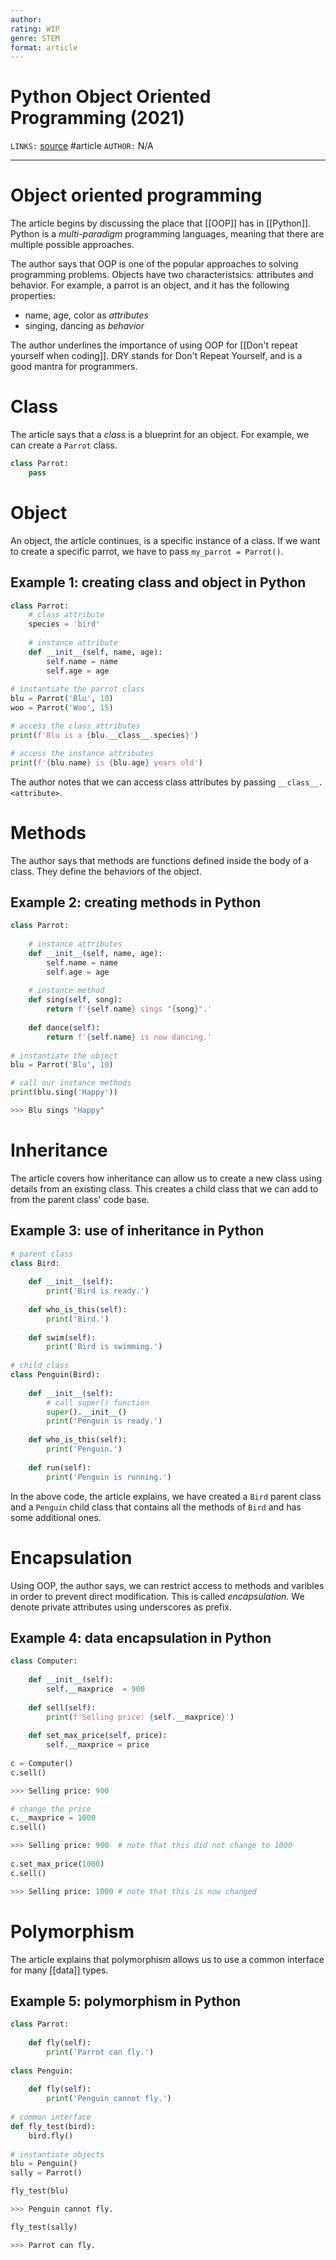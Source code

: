 ```yaml
---
author: 
rating: WIP 
genre: STEM
format: article
---
```

# Python Object Oriented Programming (2021)
`LINKS:` [source](https://www.programiz.com/python-programming/object-oriented-programming)
#article
`AUTHOR:` N/A

---
# Object oriented programming
The article begins by discussing the place that [[OOP]] has in [[Python]]. Python is a *multi-paradigm* programming languages, meaning that there are multiple possible approaches. 

The author says that OOP is one of the popular approaches to solving programming problems. Objects have two characteristsics: attributes and behavior. For example, a parrot is an object, and it has the following properties:

- name, age, color as *attributes*
- singing, dancing as *behavior*

The author underlines the importance of using OOP for [[Don't repeat yourself when coding]]. DRY stands for Don't Repeat Yourself, and is a good mantra for programmers. 

# Class
The article says that a *class* is a blueprint for an object. For example, we can create a `Parrot` class.

```python
class Parrot:
	pass
```

# Object
An object, the article continues, is a specific instance of a class. If we want to create a specific parrot, we have to pass `my_parrot = Parrot()`. 

## Example 1: creating class and object in Python
```python
class Parrot:
	# class attribute
	species = 'bird'
	
	# instance attribute
	def __init__(self, name, age):
		self.name = name
		self.age = age
		
# instantiate the parrot class
blu = Parrot('Blu', 10)
woo = Parrot('Woo', 15)

# access the class attributes
print(f'Blu is a {blu.__class__.species}')

# access the instance attributes
print(f'{blu.name} is {blu.age} years old')
```

The author notes that we can access class attributes by passing `__class__.<attribute>`.

# Methods
The author says that methods are functions defined inside the body of a class. They define the behaviors of the object.

## Example 2: creating methods in Python
```python
class Parrot:
	
	# instance attributes
	def __init__(self, name, age):
		self.name = name
		self.age = age
		
	# instance method
	def sing(self, song):
		return f'{self.name} sings "{song}".'
	
	def dance(self):
		return f'{self.name} is now dancing.'
	
# instantiate the object
blu = Parrot('Blu', 10)

# call our instance methods
print(blu.sing('Happy'))

>>> Blu sings "Happy"
```

# Inheritance
The article covers how inheritance can allow us to create a new class using details from an existing class. This creates a child class that we can add to from the parent class' code base.

## Example 3: use of inheritance in Python
```python
# parent class
class Bird:
	
	def __init__(self):
		print('Bird is ready.')
		
	def who_is_this(self):
		print('Bird.')
		
	def swim(self):
		print('Bird is swimming.')
		
# child class
class Penguin(Bird):
	
	def __init__(self):
		# call super() function
		super().__init__()
		print('Penguin is ready.')
		
	def who_is_this(self):
		print('Penguin.')
		
	def run(self):
		print('Penguin is running.')
```

In the above code, the article explains, we have created a `Bird` parent class and a `Penguin` child class that contains all the methods of `Bird` and has some additional ones.

# Encapsulation
Using OOP, the author says, we can restrict access to methods and varibles in order to prevent direct modification. This is called *encapsulation.* We denote private attributes using underscores as prefix.

## Example 4: data encapsulation in Python
```python
class Computer:
	
	def __init__(self):
		self.__maxprice  = 900
		
	def sell(self):
		print(f'Selling price: {self.__maxprice}')
		
	def set_max_price(self, price):
		self.__maxprice = price
		
c = Computer()
c.sell()

>>> Selling price: 900

# change the price
c.__maxprice = 1000
c.sell()

>>> Selling price: 900	# note that this did not change to 1000
	
c.set_max_price(1000)
c.sell()

>>> Selling price: 1000	# note that this is now changed
```

# Polymorphism
The article explains that polymorphism allows us to use a common interface for many [[data]] types. 

## Example 5: polymorphism in Python
```python
class Parrot:
	
	def fly(self):
		print('Parrot can fly.')
		
class Penguin:
	
	def fly(self):
		print('Penguin cannot fly.')
		
# common interface
def fly_test(bird):
	bird.fly()
	
# instantiate objects
blu = Penguin()
sally = Parrot()

fly_test(blu)

>>> Penguin cannot fly.

fly_test(sally)

>>> Parrot can fly.

```